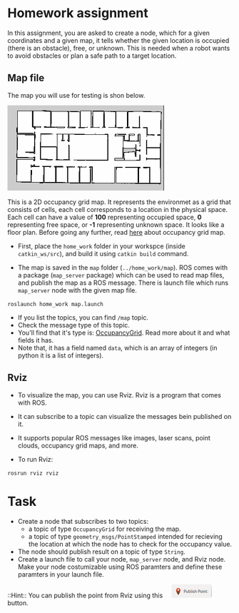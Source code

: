 # Homework assignment

In this assignment, you are asked to create a node, which for a given 
coordinates and a given map, it tells whether the given location is occupied (there is an obstacle), free, or unknown. This is needed when a robot wants to avoid obstacles or plan a safe path to a target location.

## Map file
The map you will use for testing is shon below.

![example](figures/map.png)

This is a 2D occupancy grid map. It represents the environmet as a grid that consists of cells, each cell corresponds to a location in the physical space. Each cell can have a value of **100** representing occupied space, **0** representing free space, or **-1** representing unknown space. It looks like a floor plan. Before going any further, read [here](occupancy_grid_maps.md) about occupancy grid map.

- First, place the ```home_work``` folder in your workspce (inside ```catkin_ws/src```), and build it using ```catkin build``` command.


- The map is saved in the ```map``` folder (```../home_work/map```). ROS comes with a package (```map_server``` package) which can be used to read map files, and publish the map as a ROS message. There is launch file which runs ```map_server``` node with the given map file.

```
roslaunch home_work map.launch
```

- If you list the topics, you can find ```/map``` topic.
- Check the message type of this topic. 
- You'll find that it's type is: [OccupancyGrid](http://docs.ros.org/kinetic/api/nav_msgs/html/msg/OccupancyGrid.html). Read more about it and what fields it has.
- Note that, it has a field named ```data```, which is an array of integers (in python it is a list of integers). 

## Rviz

- To visualize the map, you can use Rviz. Rviz is a program that comes with ROS.
- It can subscribe to a topic can visualize the messages bein published on it.
- It supports popular ROS messages like images, laser scans, point clouds, occupancy grid maps, and more.

- To run Rviz:
```
rosrun rviz rviz
```

# Task

- Create a node that subscribes to two topics:
    - a topic of type ```OccupancyGrid``` for receiving the map.
    - a topic of type ```geometry_msgs/PointStamped``` intended for recieving the location at which the node has to check for the occupancy value.
- The node should publish result on a topic of type ```String```.
- Create a launch file to call your node, ```map_server``` node, and Rviz node. Make your node costumizable using ROS paramters and define these paramters in your launch file.

::Hint:: You can publish the point from Rviz using this &nbsp; &nbsp;  ![publish point](figures/publishPointRviz_button.png)  &nbsp; &nbsp;  button.